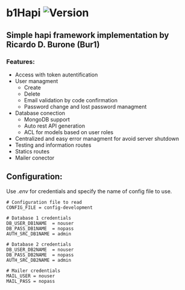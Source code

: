 # b1Hapi ![Version](https://img.shields.io/github/package-json/v/rburone/b1Hapi?color=green)
## Simple hapi framework implementation by Ricardo D. Burone (Bur1)
### Features:
- Access with token autentification
- User managment
    - Create
    - Delete
    - Email validation by code confirmation
    - Password change and lost password managment
- Database conection
    - MongoDB support
    - Auto rest API generation
    - ACL for models based on user roles
- Centralized and easy error managment for avoid server shutdown
- Testing and information routes
- Statics routes
- Mailer conector

## Configuration:
Use _.env_ for credentials and specify the name of config file to use.
```
# Configuration file to read
CONFIG_FILE = config-development

# Database 1 credentials
DB_USER_DB1NAME  = nouser
DB_PASS_DB1NAME  = nopass
AUTH_SRC_DB1NAME = admin

# Database 2 credentials
DB_USER_DB2NAME  = nouser
DB_PASS_DB2NAME  = nopass
AUTH_SRC_DB2NAME = admin

# Mailer credentials
MAIL_USER = nouser
MAIL_PASS = nopass

```
